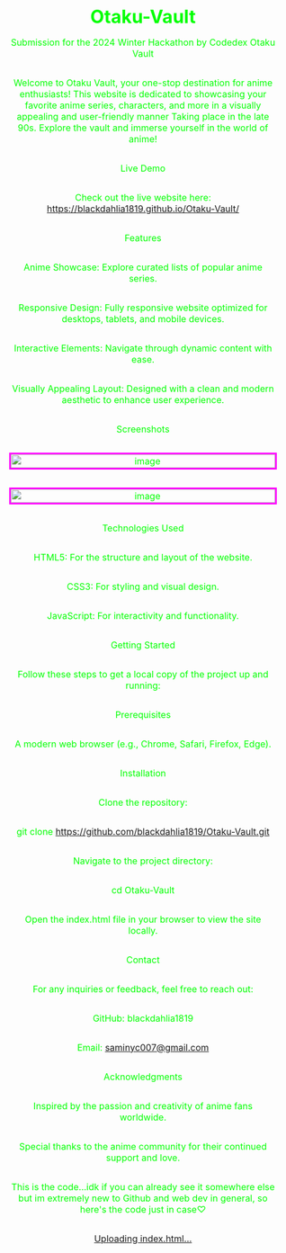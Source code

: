 # Otaku-Vault
Submission for the 2024 Winter Hackathon by Codedex
Otaku Vault

Welcome to Otaku Vault, your one-stop destination for anime enthusiasts! This website is dedicated to showcasing your favorite anime series, characters, and more in a visually appealing and user-friendly manner Taking place in the late 90s. Explore the vault and immerse yourself in the world of anime!

Live Demo

Check out the live website here: https://blackdahlia1819.github.io/Otaku-Vault/

Features

Anime Showcase: Explore curated lists of popular anime series.

Responsive Design: Fully responsive website optimized for desktops, tablets, and mobile devices.

Interactive Elements: Navigate through dynamic content with ease.

Visually Appealing Layout: Designed with a clean and modern aesthetic to enhance user experience.

Screenshots

![image](https://github.com/user-attachments/assets/6de26145-cb4e-4f82-b386-6112ece58145)

![image](https://github.com/user-attachments/assets/ee093f6c-ad91-4986-84f2-7759b55fade0)

Technologies Used

HTML5: For the structure and layout of the website.

CSS3: For styling and visual design.

JavaScript: For interactivity and functionality.

Getting Started

Follow these steps to get a local copy of the project up and running:

Prerequisites

A modern web browser (e.g., Chrome, Safari, Firefox, Edge).

Installation

Clone the repository:

git clone https://github.com/blackdahlia1819/Otaku-Vault.git

Navigate to the project directory:

cd Otaku-Vault

Open the index.html file in your browser to view the site locally.

Contact

For any inquiries or feedback, feel free to reach out:

GitHub: blackdahlia1819

Email: saminyc007@gmail.com

Acknowledgments

Inspired by the passion and creativity of anime fans worldwide.

Special thanks to the anime community for their continued support and love.

This is the code...idk if you can already see it somewhere else but im extremely new to Github and web dev in general, so here's the code just in case♡

[Uploading index.html…]()<!DOCTYPE html>
<html lang="en">
  <head>
    <meta charset="UTF-8" />
    <meta name="viewport" content="width=device-width, initial-scale=1.0" />
    <title>Anime Collectibles Shop</title>
    <style>
      /* Global Styling */
      * {
        margin: 0;
        padding: 0;
        box-sizing: border-box;
      }

      /* Smooth Scroll */
      html {
        scroll-behavior: smooth;
      }

      /* Body & Background */
      body {
        font-family: "Comic Sans MS", sans-serif;
        color: #00ff00;
        font-size: 16px;
        text-align: center;
        background: url("background.gif") repeat;
        display: flex;
        flex-direction: column;
        justify-content: space-between;
        overflow-x: hidden;
      }

      /* Flashing text animation */
      @keyframes flashText {
        0% {
          color: #ffff00;
        }
        50% {
          color: #ff00ff;
        }
        100% {
          color: #ffff00;
        }
      }

      .flashing-text {
        font-size: 2em;
        animation: flashText 1s infinite;
      }

      /* Main window styling */
      .window {
        width: 80%;
        max-width: 1000px;
        margin: 50px auto;
        background-color: rgba(0, 0, 0, 0.85);
        border: 5px solid #00ff00;
        box-shadow: 0 0 20px rgba(0, 255, 0, 0.6);
        padding: 20px;
        border-radius: 15px;
        overflow: hidden;
        z-index: 1;
      }

      /* Title Bar */
      .window .title-bar {
        background-color: #222;
        color: #00ff00;
        padding: 10px;
        font-size: 18px;
        font-weight: bold;
        text-align: center;
        border-radius: 10px 10px 0 0;
        text-shadow: 2px 2px 5px rgba(255, 255, 255, 0.7);
      }

      /* Retro-styled buttons */
      .button {
        background-color: #ff00ff;
        color: #000;
        padding: 10px 20px;
        border: 3px solid #000;
        border-radius: 5px;
        font-size: 18px;
        text-decoration: none;
        cursor: pointer;
        font-family: "Courier New", Courier, monospace;
        margin: 5px;
        box-shadow: 2px 2px 5px rgba(0, 0, 0, 0.5);
        text-transform: uppercase;
      }

      .button:hover {
        background-color: #00ff00;
        color: #000;
        box-shadow: 0 0 10px rgba(255, 255, 255, 0.8);
      }

      /* Table for Products */
      table {
        width: 100%;
        border-collapse: collapse;
        margin-top: 20px;
        border: 3px solid #ff00ff;
      }

      th,
      td {
        padding: 15px;
        text-align: center;
      }

      th {
        background-color: #222;
        color: #ff00ff;
        font-family: "Courier New", Courier, monospace;
        text-shadow: 1px 1px 3px rgba(255, 255, 255, 0.6);
      }

      td {
        background-color: #003300;
        color: #00ff00;
        border: 2px solid #ff00ff;
      }

      /* Sidebar navigation */
      .sidebar {
        background-color: #222;
        color: white;
        width: 250px;
        padding: 15px;
        position: fixed;
        left: 20px;
        top: 20px;
        border-radius: 15px;
        box-shadow: 0 0 20px rgba(0, 0, 0, 0.7);
        z-index: 1;
      }

      .sidebar a {
        color: white;
        text-decoration: none;
        display: block;
        padding: 10px;
        margin: 5px 0;
        font-size: 20px;
        background-color: #000;
        border-radius: 10px;
        box-shadow: 2px 2px 4px rgba(0, 0, 0, 0.3);
      }

      .sidebar a:hover {
        background-color: #ff00ff;
        color: #000;
      }

      /* Footer */
      footer {
        background-color: #222;
        color: white;
        padding: 10px;
        font-size: 14px;
        text-align: center;
        position: fixed;
        bottom: 0;
        width: 100%;
        z-index: 1;
      }

      /* About Section */
      #about {
        background-color: #222;
        color: #00ff00;
        padding: 20px;
        border-radius: 10px;
        margin-top: 20px;
        box-shadow: 0 0 20px rgba(0, 255, 0, 0.5);
      }

      .about-image {
        width: 150px;
        margin-right: 15px;
        border-radius: 5px;
        box-shadow: 2px 2px 5px rgba(0, 0, 0, 0.5);
      }

      .about-text {
        display: flex;
        justify-content: center;
        align-items: center;
        gap: 15px;
      }

      /* GIF Section (Anime GIFs) */
      .gif-container {
        display: flex;
        justify-content: center;
        gap: 10px;
        margin-top: 20px;
      }

      img {
        width: 100%;
        height: auto;
        border: 3px solid #ff00ff;
      }

      /* Card Section */
      .card-category {
        display: flex;
        flex-wrap: wrap;
        justify-content: center;
        gap: 20px;
        margin-top: 20px;
      }

      .card {
        background-color: #222;
        padding: 15px;
        border: 3px solid #ff00ff;
        border-radius: 10px;
        width: 200px;
        text-align: center;
      }

      .card img {
        width: 100%;
        height: auto;
        border: 3px solid #ff00ff;
        border-radius: 5px;
        box-shadow: 0 0 10px rgba(255, 255, 255, 0.8);
      }

      .card h4 {
        color: #ff00ff;
        font-size: 1.2em;
        margin-top: 10px;
      }

      .card span {
        display: block;
        margin-top: 5px;
        color: #00ff00;
      }
    </style>
  </head>
  <body>
    <!-- Sidebar Navigation -->
    <div class="sidebar">
      <h3>Menu</h3>
      <a href="#">Home</a>
      <!-- Link back to the main page -->
      <a href="#about">About Us</a>
      <a href="#pokemon">Pokemon Cards</a>
    </div>

    <!-- Background Music -->
    <audio autoplay loop id="background-audio">
      <source src="song.mp3" type="audio/mp3" />
      Your browser does not support the audio element.
    </audio>

    <!-- Main Content Window -->
    <div class="window">
      <!-- Audio button -->
      <button id="play-button" class="button">Play Audio</button>

      <!-- Title Bar -->
      <div class="title-bar">
        <span>Anime Collectibles Shop</span>
      </div>

      <!-- Marquee with Flashing Text -->
      <marquee>** Welcome to the Ultimate Collectibles Store! **</marquee>
      <h2 class="flashing-text">
        Anime Figurines, Beyblades, Trading Cards and More!
      </h2>

      <!-- Product Listings -->
      <div id="figurines">
        <h3>Anime Figurines</h3>
        <table>
          <tr>
            <th>Product</th>
            <th>Price</th>
            <th>Buy Now</th>
          </tr>
          <tr>
            <td>Dragon Ball Z Goku</td>
            <td>$15.99</td>
            <td><a href="#" class="button">Buy</a></td>
          </tr>
          <tr>
            <td>Naruto Uzumaki</td>
            <td>$15.99</td>
            <td><a href="#" class="button">Buy</a></td>
          </tr>
          <tr>
            <td>Sailor Moon</td>
            <td>$19.99</td>
            <td><a href="#" class="button">Buy</a></td>
          </tr>
        </table>
      </div>

      <div id="beyblades">
        <h3>Beyblades</h3>
        <table>
          <tr>
            <th>Product</th>
            <th>Price</th>
            <th>Buy</th>
          </tr>

          <tr>
            <td>Dranzer</td>
            <td>$10.99</td>
            <td><a href="#" class="button">Buy</a></td>
          </tr>
          <tr>
            <td>Dragoon</td>
            <td>$13.99</td>
            <td><a href="#" class="button">Buy</a></td>
          </tr>
          <tr>
            <td>Gaia Dragoon</td>
            <td>$15.99</td>
            <td><a href="#" class="button">Buy</a></td>
          </tr>
        </table>
      </div>

      <div id="trading-cards">
        <h3>Trading Cards</h3>
        <table>
          <tr>
            <th>Product</th>
            <th>Price</th>
            <th>Buy Now</th>
          </tr>
          <tr>
            <td>Yu-Gi-Oh! Dark Magician Girl</td>
            <td>$20.99</td>
            <td><a href="#" class="button">Buy</a></td>
          </tr>
          <tr>
            <td>Yu-Gi-Oh! Blue Eyes White Dragon</td>
            <td>$20.99</td>
            <td><a href="#" class="button">Buy</a></td>
          </tr>
          <tr>
            <td>Yu-Gi-Oh! Scarlet Erythion</td>
            <td>$25.99</td>
            <td><a href="#" class="button">Buy</a></td>
          </tr>
          <tr>
            <td>Pokémon Rare Charizard</td>
            <td>$15.99</td>
            <td><a href="#" class="button">Buy</a></td>
          </tr>
          <tr>
            <td>Common Pokémon Pikachu</td>
            <td>$5.99</td>
            <td><a href="#" class="button">Buy</a></td>
          </tr>
          <tr>
            <td>Ultra Rare Blastoise</td>
            <td>$20.99</td>
            <td><a href="#" class="button">Buy</a></td>
          </tr>
          <tr>
            <td>Legendary Mewtwo</td>
            <td>$50.99</td>
            <td><a href="#" class="button">Buy</a></td>
          </tr>
        </table>
      </div>

      <!-- About Section -->
      <div id="about">
        <h1>About Us</h1>
        <div class="about-text">
          <img
            class="about-image"
            src="https://scontent-lga3-1.xx.fbcdn.net/v/t39.30808-6/301941753_216749454012593_5577290368050279691_n.jpg?_nc_cat=108&ccb=1-7&_nc_sid=833d8c&_nc_ohc=fimE1-Ba-pQQ7kNvgGI3MNK&_nc_zt=23&_nc_ht=scontent-lga3-1.xx&_nc_gid=A4ylgpAM_dBONzhFAFBvGjh&oh=00_AYBhGYUDW_SLWU521Yu35LHagtdhZ5HSKmaQkiuxDF8TRA&oe=6762DD2E"
            alt="Figure"
          />
          <p>
            We are an anime and collectible store, offering the best selection
            of cool and cheap figurines, Beyblades, and trading cards. Dive into
            this site and collect the best of the best!
          </p>
        </div>
      </div>

      <!-- GIF Section (Anime GIFs) -->
      <div class="gif-container">
        <img
          src="https://media4.giphy.com/media/v1.Y2lkPTc5MGI3NjExdGduNHd3bjR1ZWpud2l0M3Vjc3pzODF5NjcxemNpYnltd2pzdG9tNSZlcD12MV9pbnRlcm5hbF9naWZfYnlfaWQmY3Q9Zw/nBHnyQePKnES4/giphy.webp"
          alt="Pokémon GIF"
        />
        <img
          src="https://img1.picmix.com/output/pic/normal/5/8/4/6/11956485_ec793.gif"
          alt="Beyblade GIF"
        />
      </div>
    </div>

    <!-- Main Content Window -->
    <div class="window">
      <!-- Title Bar -->
      <div class="title-bar">
        <span>Pokémon Cards</span>
      </div>

      <h2 class="flashing-text">Collect the Best Pokémon Cards!</h2>

      <!-- Pokémon Card Categories -->
      <div class="card-category">
        <div class="card common">
          <img src="https://i.redd.it/jn9chock3yr71.gif" alt="Common Pikachu" />
          <h4>Common Pikachu</h4>
          <span>$5.99</span>
        </div>

        <div class="card rare">
          <img
            src="https://www.pokemon.com/static-assets/content-assets/cms2/img/trading-card-game/series/incrementals/2024/charizard-ex-super-premium-collection/inline/SVP_EN_161.gif"
            alt="Rare Charizard"
          />
          <h4>Rare Charizard</h4>
          <span>$15.99</span>
        </div>

        <div class="card ultra-rare">
          <img
            src="https://images-wixmp-ed30a86b8c4ca887773594c2.wixmp.com/f/3777a232-f379-448a-bc55-19243fc4fabe/dfsx2gb-aa0a93c1-485d-495c-a344-f65e90b08cc9.gif?token=eyJ0eXAiOiJKV1QiLCJhbGciOiJIUzI1NiJ9.eyJzdWIiOiJ1cm46YXBwOjdlMGQxODg5ODIyNjQzNzNhNWYwZDQxNWVhMGQyNmUwIiwiaXNzIjoidXJuOmFwcDo3ZTBkMTg4OTgyMjY0MzczYTVmMGQ0MTVlYTBkMjZlMCIsIm9iaiI6W1t7InBhdGgiOiJcL2ZcLzM3NzdhMjMyLWYzNzktNDQ4YS1iYzU1LTE5MjQzZmM0ZmFiZVwvZGZzeDJnYi1hYTBhOTNjMS00ODVkLTQ5NWMtYTM0NC1mNjVlOTBiMDhjYzkuZ2lmIn1dXSwiYXVkIjpbInVybjpzZXJ2aWNlOmZpbGUuZG93bmxvYWQiXX0.ZrIe0DlHGJh3KfHRtUqCaleS3GdaoaUcEqpcr0ShoEU"
            alt="Ultra Rare Blastoise"
          />
          <h4>Ultra Rare Blastoise</h4>
          <span>$20.99</span>
        </div>

        <div class="card legendary">
          <img
            src="https://i.pinimg.com/originals/42/70/e3/4270e3fdc89aab4db2d1e52315f20537.gif"
            alt="Legendary Mewtwo"
          />
          <h4>Legendary Mewtwo</h4>
          <span>$50.99</span>
        </div>
      </div>
    </div>

    <!-- Main Content Window -->
    <div class="window">
      <!-- Title Bar -->
      <div class="title-bar">
        <span>Yu-Gi-Oh! Cards</span>
      </div>

      <h2 class="flashing-text">Collect the Best Yu-Gi-Oh! Cards!</h2>

      <!-- Yu-Gi-Oh! Card Categories -->
      <div class="card-category">
        <div class="card common">
          <img
            src="https://preview.redd.it/tyf32lswemp71.gif?width=438&format=mp4&s=f9a99f3ada9d3f96fe2769e52ed2012033ddf95f"
            alt="Common Pikachu"
          />
          <h4>Dark Magician Girl</h4>
          <span>$20.99</span>
        </div>

        <div class="card ultra-rare">
          <img
            src="https://images-wixmp-ed30a86b8c4ca887773594c2.wixmp.com/f/97cabb08-cc9e-454a-90d6-a2fd9cec595a/d9rzmvt-14523095-4945-47d0-ac86-70a0c0d88f3d.gif?token=eyJ0eXAiOiJKV1QiLCJhbGciOiJIUzI1NiJ9.eyJzdWIiOiJ1cm46YXBwOjdlMGQxODg5ODIyNjQzNzNhNWYwZDQxNWVhMGQyNmUwIiwiaXNzIjoidXJuOmFwcDo3ZTBkMTg4OTgyMjY0MzczYTVmMGQ0MTVlYTBkMjZlMCIsIm9iaiI6W1t7InBhdGgiOiJcL2ZcLzk3Y2FiYjA4LWNjOWUtNDU0YS05MGQ2LWEyZmQ5Y2VjNTk1YVwvZDlyem12dC0xNDUyMzA5NS00OTQ1LTQ3ZDAtYWM4Ni03MGEwYzBkODhmM2QuZ2lmIn1dXSwiYXVkIjpbInVybjpzZXJ2aWNlOmZpbGUuZG93bmxvYWQiXX0.fjORqJQTiqeLvje1YLkfEOTBdoQfFO9T-zbCrTNsGmg"
            alt="Ultra Rare Blastoise"
          />
          <h4>Blue Eyes White Dragon</h4>
          <span>$20.99</span>
        </div>

        <div class="card legendary">
          <img
            src="https://images-wixmp-ed30a86b8c4ca887773594c2.wixmp.com/f/86f0b4fc-27ee-4f75-89d0-498bc898d4ab/dgxwsg2-df4a000a-c092-46d1-b327-0ac99992b87b.gif?token=eyJ0eXAiOiJKV1QiLCJhbGciOiJIUzI1NiJ9.eyJzdWIiOiJ1cm46YXBwOjdlMGQxODg5ODIyNjQzNzNhNWYwZDQxNWVhMGQyNmUwIiwiaXNzIjoidXJuOmFwcDo3ZTBkMTg4OTgyMjY0MzczYTVmMGQ0MTVlYTBkMjZlMCIsIm9iaiI6W1t7InBhdGgiOiJcL2ZcLzg2ZjBiNGZjLTI3ZWUtNGY3NS04OWQwLTQ5OGJjODk4ZDRhYlwvZGd4d3NnMi1kZjRhMDAwYS1jMDkyLTQ2ZDEtYjMyNy0wYWM5OTk5MmI4N2IuZ2lmIn1dXSwiYXVkIjpbInVybjpzZXJ2aWNlOmZpbGUuZG93bmxvYWQiXX0.isa0KpOMXTrpZcJ1bxFrcrYFYWL8ZFrnNa_mbIsWwjU"
            alt="Legendary Mewtwo"
          />
          <h4>Scarlet Erythion</h4>
          <span>$25.99</span>
        </div>
      </div>
    </div>

    <!-- Main Content Window -->
    <div class="window">
      <!-- Title Bar -->
      <div class="title-bar">
        <span>Anime Figurines</span>
      </div>

      <h2 class="flashing-text">Collect the Best Figurines!</h2>

      <!-- Anime Figurines Categories -->
      <div class="card-category">
        <div class="card common">
          <img
            src="https://i.ebayimg.com/images/g/LRAAAOSw~TxkanmC/s-l1600.jpg"
            alt="Common Pikachu"
          />
          <h4>Dragon Ball Z Goku</h4>
          <span>$15.99</span>
        </div>

        <div class="card ultra-rare">
          <img
            src="https://i.ebayimg.com/images/g/0a8AAOSwl41nQJtg/s-l1600.png"
            alt="Ultra Rare Blastoise"
          />
          <h4>Naruto Uzumaki</h4>
          <span>$15.99</span>
        </div>

        <div class="card legendary">
          <img
            src="https://i.ebayimg.com/images/g/0EEAAOSwp0dl9o0~/s-l1600.jpg"
            alt="Legendary Mewtwo"
          />
          <h4>Sailor Moon</h4>
          <span>$19.99</span>
        </div>
      </div>
    </div>

    <!-- Main Content Window -->
    <div class="window">
      <!-- Title Bar -->
      <div class="title-bar">
        <span>Beyblades Figurines</span>
      </div>

      <h2 class="flashing-text">Collect the Best Beyblades!</h2>

      <!-- Beyblades Categories -->
      <div class="card-category">
        <div class="card common">
          <img src="https://i.redd.it/rvxhwsr6l0m61.jpg" alt="Common Dranzer" />
          <h4>Dranzer</h4>
          <span>$10.99</span>
        </div>

        <div class="card ultra-rare">
          <img
            src="https://i.ebayimg.com/images/g/VWgAAOSwnTNhZozY/s-l1600.jpg"
            alt="Ultra Rare Dragoon"
          />
          <h4>Dragoon</h4>
          <span>$13.99</span>
        </div>

        <div class="card legendary">
          <img
            src="https://i.ebayimg.com/images/g/ImAAAOSwxKJmuriL/s-l1600.jpg"
            alt="Legendary Gaia"
          />
          <h4>Gaia Dragoon</h4>
          <span>$15.99</span>
        </div>
      </div>
    </div>

    <!-- Footer -->
    <footer class="footer">
      <p>&copy; 2024 Anime Collectibles Shop. All Rights Reserved.</p>
    </footer>

    <script>
      const playButton = document.getElementById("play-button");
      const audio = document.getElementById("background-audio");
      audio.volume = 0.2;

      playButton.addEventListener("click", () => {
        if (audio.paused) {
          audio.play();
          playButton.textContent = "Pause Audio";
        } else {
          audio.pause();
          playButton.textContent = "Play Audio";
        }
      });
    </script>
  </body>
</html>



